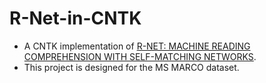 # R-Net-in-CNTK
- A CNTK implementation of [R-NET: MACHINE READING COMPREHENSION WITH SELF-MATCHING NETWORKS](https://www.microsoft.com/en-us/research/publication/mrc/). 
- This project is designed for the MS MARCO dataset.
